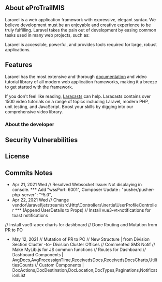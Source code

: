 ## About eProTrailMIS

Laravel is a web application framework with expressive, elegant syntax. We believe development must be an enjoyable and creative experience to be truly fulfilling. Laravel takes the pain out of development by easing common tasks used in many web projects, such as:


Laravel is accessible, powerful, and provides tools required for large, robust applications.

## Features

Laravel has the most extensive and thorough [documentation](https://laravel.com/docs) and video tutorial library of all modern web application frameworks, making it a breeze to get started with the framework.

If you don't feel like reading, [Laracasts](https://laracasts.com) can help. Laracasts contains over 1500 video tutorials on a range of topics including Laravel, modern PHP, unit testing, and JavaScript. Boost your skills by digging into our comprehensive video library.


### About the developer

## Security Vulnerabilities

## License

## Commits Notes

- Apr 21, 2021 Wed
// Resolved Websocket Issue: Not displaying in console.
*** Add "wssPort: 6001", Composer Update : "pusher/pusher-php-server": "^5.0",
- Apr 22, 2021 Wed
// Change vendor\laravel\jetstream\src\Http\Controllers\inertia\UserProfileController
*** (Append UserDetails to Props)
// Install vue3-vt-notifications for toast notifications

// Install vue3-apex charts for dashboard
// Done Routing and Mutation from PR to PO

- May 12, 2021
// Mutation of PR to PO
// New Structure | from Division Section Cluster -to- Division Cluster Offices
// Commented SMS Notif
// Make MyLib.js for JS common functions
// Routes for Dashboard
// Dashboard Components | AvgDocs,AvgProcessignTime,ReceivedsDocs,ReceivedsDocsCharts,UtilitiesCounts
// Custom Components | DocActions,DocDestination,DocLocation,DocTypes,Paginations,NotificationList